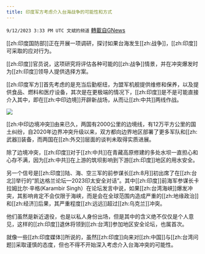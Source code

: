 ```yaml
---
title: 印度军方考虑介入台海战争的可能性和方式
---
```

`9/12/2023 3:33 PM UTC 文斌的频道` [轉載自GNews](https://gnews.org/articles/1681052)

[[zh:印度国防部]]正在开展一项调研，探讨如果台海发生[[zh:战争]]，[[zh:印度]]可采取的应对行为。

[[zh:印度]]官员说，这项研究将评估各种可能的[[zh:战争]]情景，并在冲突爆发时为[[zh:印度]]领导人提供选择方案。

[[zh:印度军方]]首先考虑的是充当后勤枢纽，为盟军机舰提供维修和保养，以及提供食品、燃料和医疗设备，其次是在更极端的情况下，[[zh:印度]]是不是可能直接介入其中，即在[[zh:中印边境]]开辟新战场，从而让[[zh:中共]]两线作战。

![](ipfs://Qmc8FbjwGrmuqk9TofCP6umzmBnkKA7GfrNWZZLYFNgaMD?.png)

[[zh:中印边境冲突]]由来已久，两国有2000公里的边境线，有12万平方公里的国土纠纷，自2020年边界冲突升级以来，双方都向边界地区部署了更多军队和[[zh:武器]]装备，而两国在[[zh:外交]]层面的谈判未取得实质进展。

除了边境冲突，[[zh:印度]]对于[[zh:中共]]在青藏高原修建的多处水坝一直担心和心存不满，因为[[zh:中共]]在上游的筑坝影响到下游[[zh:印度]]地区的用水安全。

另一个信号是[[zh:印度]]陆、海、空三军的前参谋长[[zh:8月]]初出席了在[[zh:台北]]举行的“凯达格兰论坛—2023印太安全对话”。其中[[zh:印度]]前海军参谋长卡拉姆比尔·辛格(Karambir Singh）在论坛发言中说，如果[[zh:台湾海峡]]爆发冲突，其影响肯定不会仅限于海峡，而是会在全球范围内造成严重的[[zh:地缘政治]]和[[zh:经济]]后果，其严重程度[[zh:远远]]超过[[zh:乌克兰]]冲突。

他们虽然是新近退役，也是以私人身份出场，但是其中的含义绝不仅仅是个人意见，这样的[[zh:印度]]退休将领到[[zh:台湾]]参加地区安全论坛，也属首次。

就像一些[[zh:印度媒体]]所说的，虽然[[zh:印度]]向来对[[zh:中国]]与[[zh:台湾问题]]采取谨慎的态度，但也不得不开始深入考虑介入台海冲突的可能性。
